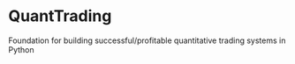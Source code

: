 # QuantTrading
Foundation for building successful/profitable quantitative trading systems in Python
